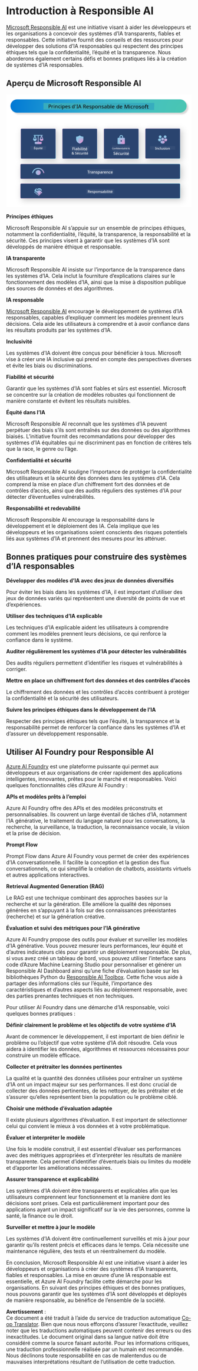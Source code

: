 <!--
CO_OP_TRANSLATOR_METADATA:
{
  "original_hash": "805b96b20152936d8f4c587d90d6e06e",
  "translation_date": "2025-05-07T14:43:49+00:00",
  "source_file": "md/01.Introduction/05/ResponsibleAI.md",
  "language_code": "fr"
}
-->
# **Introduction à Responsible AI**

[Microsoft Responsible AI](https://www.microsoft.com/ai/responsible-ai?WT.mc_id=aiml-138114-kinfeylo) est une initiative visant à aider les développeurs et les organisations à concevoir des systèmes d’IA transparents, fiables et responsables. Cette initiative fournit des conseils et des ressources pour développer des solutions d’IA responsables qui respectent des principes éthiques tels que la confidentialité, l’équité et la transparence. Nous aborderons également certains défis et bonnes pratiques liés à la création de systèmes d’IA responsables.

## Aperçu de Microsoft Responsible AI

![RAIPrinciples](../../../../../translated_images/RAIPrinciples.bf9c9bc6ca160d336830630939a5130a22b3f9e1f633773562f83fed08a50520.fr.png)

**Principes éthiques**

Microsoft Responsible AI s’appuie sur un ensemble de principes éthiques, notamment la confidentialité, l’équité, la transparence, la responsabilité et la sécurité. Ces principes visent à garantir que les systèmes d’IA sont développés de manière éthique et responsable.

**IA transparente**

Microsoft Responsible AI insiste sur l’importance de la transparence dans les systèmes d’IA. Cela inclut la fourniture d’explications claires sur le fonctionnement des modèles d’IA, ainsi que la mise à disposition publique des sources de données et des algorithmes.

**IA responsable**

[Microsoft Responsible AI](https://www.microsoft.com/ai/responsible-ai?WT.mc_id=aiml-138114-kinfeylo) encourage le développement de systèmes d’IA responsables, capables d’expliquer comment les modèles prennent leurs décisions. Cela aide les utilisateurs à comprendre et à avoir confiance dans les résultats produits par les systèmes d’IA.

**Inclusivité**

Les systèmes d’IA doivent être conçus pour bénéficier à tous. Microsoft vise à créer une IA inclusive qui prend en compte des perspectives diverses et évite les biais ou discriminations.

**Fiabilité et sécurité**

Garantir que les systèmes d’IA sont fiables et sûrs est essentiel. Microsoft se concentre sur la création de modèles robustes qui fonctionnent de manière constante et évitent les résultats nuisibles.

**Équité dans l’IA**

Microsoft Responsible AI reconnaît que les systèmes d’IA peuvent perpétuer des biais s’ils sont entraînés sur des données ou des algorithmes biaisés. L’initiative fournit des recommandations pour développer des systèmes d’IA équitables qui ne discriminent pas en fonction de critères tels que la race, le genre ou l’âge.

**Confidentialité et sécurité**

Microsoft Responsible AI souligne l’importance de protéger la confidentialité des utilisateurs et la sécurité des données dans les systèmes d’IA. Cela comprend la mise en place d’un chiffrement fort des données et de contrôles d’accès, ainsi que des audits réguliers des systèmes d’IA pour détecter d’éventuelles vulnérabilités.

**Responsabilité et redevabilité**

Microsoft Responsible AI encourage la responsabilité dans le développement et le déploiement des IA. Cela implique que les développeurs et les organisations soient conscients des risques potentiels liés aux systèmes d’IA et prennent des mesures pour les atténuer.

## Bonnes pratiques pour construire des systèmes d’IA responsables

**Développer des modèles d’IA avec des jeux de données diversifiés**

Pour éviter les biais dans les systèmes d’IA, il est important d’utiliser des jeux de données variés qui représentent une diversité de points de vue et d’expériences.

**Utiliser des techniques d’IA explicable**

Les techniques d’IA explicable aident les utilisateurs à comprendre comment les modèles prennent leurs décisions, ce qui renforce la confiance dans le système.

**Auditer régulièrement les systèmes d’IA pour détecter les vulnérabilités**

Des audits réguliers permettent d’identifier les risques et vulnérabilités à corriger.

**Mettre en place un chiffrement fort des données et des contrôles d’accès**

Le chiffrement des données et les contrôles d’accès contribuent à protéger la confidentialité et la sécurité des utilisateurs.

**Suivre les principes éthiques dans le développement de l’IA**

Respecter des principes éthiques tels que l’équité, la transparence et la responsabilité permet de renforcer la confiance dans les systèmes d’IA et d’assurer un développement responsable.

## Utiliser AI Foundry pour Responsible AI

[Azure AI Foundry](https://ai.azure.com?WT.mc_id=aiml-138114-kinfeylo) est une plateforme puissante qui permet aux développeurs et aux organisations de créer rapidement des applications intelligentes, innovantes, prêtes pour le marché et responsables. Voici quelques fonctionnalités clés d’Azure AI Foundry :

**APIs et modèles prêts à l’emploi**

Azure AI Foundry offre des APIs et des modèles préconstruits et personnalisables. Ils couvrent un large éventail de tâches d’IA, notamment l’IA générative, le traitement du langage naturel pour les conversations, la recherche, la surveillance, la traduction, la reconnaissance vocale, la vision et la prise de décision.

**Prompt Flow**

Prompt Flow dans Azure AI Foundry vous permet de créer des expériences d’IA conversationnelle. Il facilite la conception et la gestion des flux conversationnels, ce qui simplifie la création de chatbots, assistants virtuels et autres applications interactives.

**Retrieval Augmented Generation (RAG)**

Le RAG est une technique combinant des approches basées sur la recherche et sur la génération. Elle améliore la qualité des réponses générées en s’appuyant à la fois sur des connaissances préexistantes (recherche) et sur la génération créative.

**Évaluation et suivi des métriques pour l’IA générative**

Azure AI Foundry propose des outils pour évaluer et surveiller les modèles d’IA générative. Vous pouvez mesurer leurs performances, leur équité et d’autres indicateurs clés pour garantir un déploiement responsable. De plus, si vous avez créé un tableau de bord, vous pouvez utiliser l’interface sans code d’Azure Machine Learning Studio pour personnaliser et générer un Responsible AI Dashboard ainsi qu’une fiche d’évaluation basée sur les bibliothèques Python du [Responsible AI Toolbox](https://responsibleaitoolbox.ai/?WT.mc_id=aiml-138114-kinfeylo). Cette fiche vous aide à partager des informations clés sur l’équité, l’importance des caractéristiques et d’autres aspects liés au déploiement responsable, avec des parties prenantes techniques et non techniques.

Pour utiliser AI Foundry dans une démarche d’IA responsable, voici quelques bonnes pratiques :

**Définir clairement le problème et les objectifs de votre système d’IA**

Avant de commencer le développement, il est important de bien définir le problème ou l’objectif que votre système d’IA doit résoudre. Cela vous aidera à identifier les données, algorithmes et ressources nécessaires pour construire un modèle efficace.

**Collecter et prétraiter les données pertinentes**

La qualité et la quantité des données utilisées pour entraîner un système d’IA ont un impact majeur sur ses performances. Il est donc crucial de collecter des données pertinentes, de les nettoyer, de les prétraiter et de s’assurer qu’elles représentent bien la population ou le problème ciblé.

**Choisir une méthode d’évaluation adaptée**

Il existe plusieurs algorithmes d’évaluation. Il est important de sélectionner celui qui convient le mieux à vos données et à votre problématique.

**Évaluer et interpréter le modèle**

Une fois le modèle construit, il est essentiel d’évaluer ses performances avec des métriques appropriées et d’interpréter les résultats de manière transparente. Cela permet d’identifier d’éventuels biais ou limites du modèle et d’apporter les améliorations nécessaires.

**Assurer transparence et explicabilité**

Les systèmes d’IA doivent être transparents et explicables afin que les utilisateurs comprennent leur fonctionnement et la manière dont les décisions sont prises. Cela est particulièrement important pour des applications ayant un impact significatif sur la vie des personnes, comme la santé, la finance ou le droit.

**Surveiller et mettre à jour le modèle**

Les systèmes d’IA doivent être continuellement surveillés et mis à jour pour garantir qu’ils restent précis et efficaces dans le temps. Cela nécessite une maintenance régulière, des tests et un réentraînement du modèle.

En conclusion, Microsoft Responsible AI est une initiative visant à aider les développeurs et organisations à créer des systèmes d’IA transparents, fiables et responsables. La mise en œuvre d’une IA responsable est essentielle, et Azure AI Foundry facilite cette démarche pour les organisations. En suivant des principes éthiques et des bonnes pratiques, nous pouvons garantir que les systèmes d’IA sont développés et déployés de manière responsable, au bénéfice de l’ensemble de la société.

**Avertissement** :  
Ce document a été traduit à l’aide du service de traduction automatique [Co-op Translator](https://github.com/Azure/co-op-translator). Bien que nous nous efforçons d’assurer l’exactitude, veuillez noter que les traductions automatiques peuvent contenir des erreurs ou des inexactitudes. Le document original dans sa langue native doit être considéré comme la source faisant autorité. Pour les informations critiques, une traduction professionnelle réalisée par un humain est recommandée. Nous déclinons toute responsabilité en cas de malentendus ou de mauvaises interprétations résultant de l’utilisation de cette traduction.